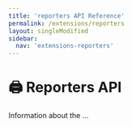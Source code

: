```yaml
---
title: 'reporters API Reference'
permalink: /extensions/reporters
layout: singleModified
sidebar:
  nav: 'extensions-reporters'
---
```


# 🖨️ Reporters API

Information about the ...

